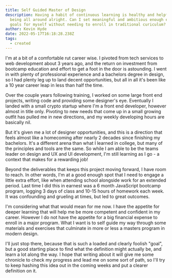 ```yaml
---
title: Self Guided Master of Design
description: Having a habit of continuous learning is healthy and helpful for
  being all around alright. Can I set meaningful and ambitious enough education
  goals for myself without needing to enroll in traditional curiculum?
author: Kevin Hyde
date: 2022-05-17T16:18:28.238Z
tags:
  - created
---
```

I'm at a bit of a comfortable rut career wise. I pivoted from tech services to web development about 3 years ago, and the return on investment from bootcamp education and effort to get a foot in the door is astounding. I went in with plenty of professional experience and a bachelors degree in design, so I had plenty leg up to land decent opportunities, but all in all it's been like a 10 year career leap in less than half the time.

Over the couple years following training, I worked on some large front end projects, writing code and providing some designer's eye. Eventually I landed with a small crypto startup where I'm a front end developer, however almost in title only. Pivoting to new needs that come up in a small growing outfit has pulled me in new directions, and my weekly developing hours are basically nil.

But it's given me a lot of designer opportunities, and this is a direction that feels almost like a homecoming after nearly 2 decades since finishing my bachelors. It's a different arena than what I learned in college, but many of the principles and tools are the same. So while I am able to be the teams leader on design and UX and UI development, I'm still learning as I go - a context that makes for a rewarding job! 

Beyond the deliverables that keeps this project moving forward, I have room to reach. In other words, I'm at a good enough spot that I need to engage a little extra effort, like when attending school alongside work for an extended period. Last time I did this in earnest was a 6 month JavaScript bootcamp program, logging 3 days of class and 10-15 hours of homework each week. It was confounding and grueling at times, but led to great outcomes.

I'm considering what that would mean for me now. I have the appetite for deeper learning that will help me be more competent and confident in my career. However I do not have the appetite for a big financial expense to enroll in a major program. What I want is to self guide my way through some materials and exercises that culminate in more or less a masters program in modern design.

I'll just stop there, because that is such a loaded and clearly foolish "goal", but a good starting place to find what the definition might actually be, and learn a lot along the way. I hope that writing about it will give me some chronicle to check my progress and lead me on some sort of path, so I'll try to keep hashing this idea out in the coming weeks and put a clearer definition on it.